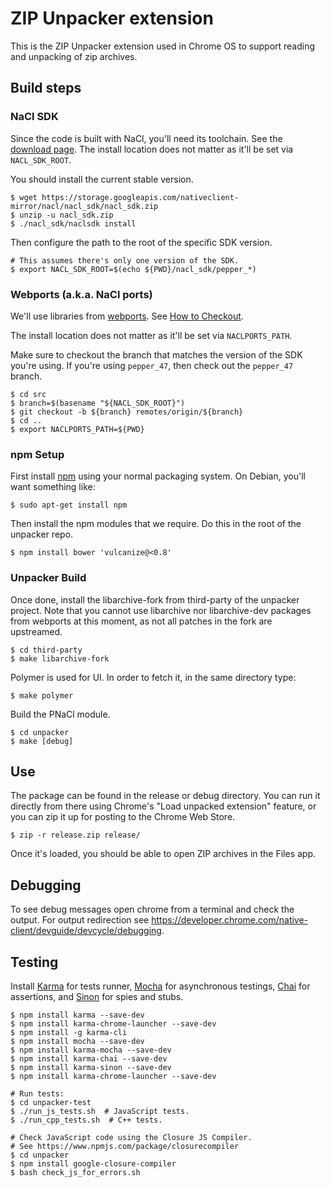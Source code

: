 # ZIP Unpacker extension

This is the ZIP Unpacker extension used in Chrome OS to support reading and
unpacking of zip archives.

## Build steps

### NaCl SDK

Since the code is built with NaCl, you'll need its toolchain.  See the
[download page](https://developer.chrome.com/native-client/sdk/download).
The install location does not matter as it'll be set via ``NACL_SDK_ROOT``.

You should install the current stable version.

```
$ wget https://storage.googleapis.com/nativeclient-mirror/nacl/nacl_sdk/nacl_sdk.zip
$ unzip -u nacl_sdk.zip
$ ./nacl_sdk/naclsdk install
```

Then configure the path to the root of the specific SDK version.

```
# This assumes there's only one version of the SDK.
$ export NACL_SDK_ROOT=$(echo ${PWD}/nacl_sdk/pepper_*)
```

### Webports (a.k.a. NaCl ports)

We'll use libraries from [webports](https://chromium.googlesource.com/webports/).
See [How to Checkout](https://chromium.googlesource.com/webports/#How-to-Checkout).

The install location does not matter as it'll be set via ``NACLPORTS_PATH``.

Make sure to checkout the branch that matches the version of the SDK you're
using.  If you're using ``pepper_47``, then check out the ``pepper_47`` branch.

```
$ cd src
$ branch=$(basename "${NACL_SDK_ROOT}")
$ git checkout -b ${branch} remotes/origin/${branch}
$ cd ..
$ export NACLPORTS_PATH=${PWD}
```

### npm Setup

First install [npm](https://www.npmjs.com/) using your normal packaging system.
On Debian, you'll want something like:

```
$ sudo apt-get install npm
```

Then install the npm modules that we require.  Do this in the root of the
unpacker repo.

```
$ npm install bower 'vulcanize@<0.8'
```

### Unpacker Build

Once done, install the libarchive-fork from third-party of the unpacker
project. Note that you cannot use libarchive nor libarchive-dev packages from
webports at this moment, as not all patches in the fork are upstreamed.

```
$ cd third-party
$ make libarchive-fork
```

Polymer is used for UI. In order to fetch it, in the same directory type:

```
$ make polymer
```

Build the PNaCl module.

```
$ cd unpacker
$ make [debug]
```

## Use

The package can be found in the release or debug directory.  You can run it
directly from there using Chrome's "Load unpacked extension" feature, or you
can zip it up for posting to the Chrome Web Store.

```
$ zip -r release.zip release/
```

Once it's loaded, you should be able to open ZIP archives in the Files app.

## Debugging

To see debug messages open chrome from a terminal and check the output.
For output redirection see
https://developer.chrome.com/native-client/devguide/devcycle/debugging.

## Testing

Install [Karma](http://karma-runner.github.io/0.12/index.html) for tests
runner, [Mocha](http://visionmedia.github.io/mocha/) for asynchronous testings,
[Chai](http://chaijs.com/) for assertions, and [Sinon](http://sinonjs.org/) for
spies and stubs.

```
$ npm install karma --save-dev
$ npm install karma-chrome-launcher --save-dev
$ npm install -g karma-cli
$ npm install mocha --save-dev
$ npm install karma-mocha --save-dev
$ npm install karma-chai --save-dev
$ npm install karma-sinon --save-dev
$ npm install karma-chrome-launcher --save-dev

# Run tests:
$ cd unpacker-test
$ ./run_js_tests.sh  # JavaScript tests.
$ ./run_cpp_tests.sh  # C++ tests.

# Check JavaScript code using the Closure JS Compiler.
# See https://www.npmjs.com/package/closurecompiler
$ cd unpacker
$ npm install google-closure-compiler
$ bash check_js_for_errors.sh
```
